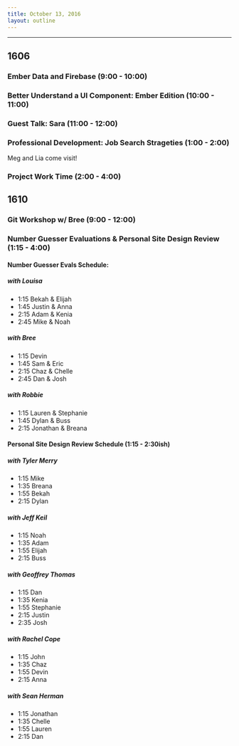 ```yaml
---
title: October 13, 2016
layout: outline
---
```




***

## 1606

### Ember Data and Firebase (9:00 - 10:00)

### Better Understand a UI Component: Ember Edition (10:00 - 11:00)

### Guest Talk: Sara (11:00 - 12:00)

### Professional Development: Job Search Strageties (1:00 - 2:00)
Meg and Lia come visit!

### Project Work Time (2:00 - 4:00)


## 1610

### Git Workshop w/ Bree (9:00 - 12:00)

### Number Guesser Evaluations & Personal Site Design Review (1:15 - 4:00)

#### Number Guesser Evals Schedule:

##### with Louisa
- 1:15 Bekah & Elijah
- 1:45 Justin & Anna
- 2:15 Adam & Kenia
- 2:45 Mike & Noah

##### with Bree
- 1:15 Devin
- 1:45 Sam & Eric
- 2:15 Chaz & Chelle
- 2:45 Dan & Josh

##### with Robbie
- 1:15 Lauren & Stephanie
- 1:45 Dylan & Buss
- 2:15 Jonathan & Breana

#### Personal Site Design Review Schedule (1:15 - 2:30ish)

##### with Tyler Merry

- 1:15 Mike
- 1:35 Breana
- 1:55 Bekah
- 2:15 Dylan

##### with Jeff Keil

- 1:15 Noah
- 1:35 Adam
- 1:55 Elijah
- 2:15 Buss

##### with Geoffrey Thomas

- 1:15 Dan
- 1:35 Kenia
- 1:55 Stephanie
- 2:15 Justin
- 2:35 Josh

##### with Rachel Cope

- 1:15 John
- 1:35 Chaz
- 1:55 Devin
- 2:15 Anna

##### with Sean Herman

- 1:15 Jonathan
- 1:35 Chelle
- 1:55 Lauren
- 2:15 Dan
